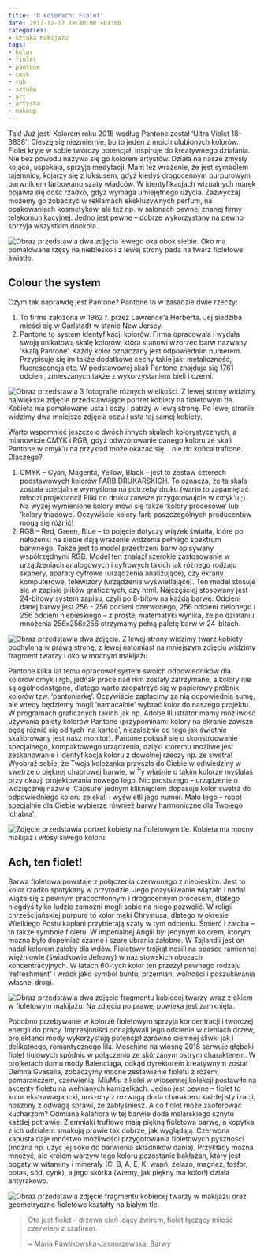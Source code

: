 ```yaml
---
title: 'O kolorach: Fiolet'
date: 2017-12-17 19:40:00 +01:00
categories:
- Sztuka Makijażu
tags:
- kolor
- fiolet
- pantone
- cmyk
- rgb
- sztuka
- art
- artysta
- makeup
---
```


Tak! Już jest! Kolorem roku 2018 według Pantone został ‘Ultra Violet 18-3838’!  Cieszę się niezmiernie, bo to jeden z moich ulubionych kolorów. Fiolet kryje w sobie twórczy potencjał, inspiruje do kreatywnego działania. Nie bez powodu nazywa się go kolorem artystów. Działa na nasze zmysły kojąco, uspokaja, sprzyja medytacji. Mam też wrażenie, że jest symbolem tajemnicy, kojarzy się z luksusem, gdyż kiedyś drogocennym purpurowym barwnikiem farbowano szaty władców. W identyfikacjach wizualnych marek pojawia się dość rzadko, gdyż wymaga umiejętnego użycia. Zazwyczaj możemy go zobaczyć w reklamach ekskluzywnych perfum, na opakowaniach kosmetyków, ale też np. w salonach pewnej znanej firmy telekomunikacyjnej. Jedno jest pewne – dobrze wykorzystany na pewno sprzyja wszystkim dookoła.

![Obraz przedstawia dwa zdjęcia lewego oka obok siebie. Oko ma pomalowane rzęsy na niebiesko i z lewej strony pada na twarz fioletowe światło.](https://assets0.ello.co/uploads/asset/attachment/6766577/ello-optimized-8277c488.jpg)

## Colour the system

Czym tak naprawdę jest Pantone? Pantone to w zasadzie dwie rzeczy:
1. To firma założona w 1962 r. przez Lawrence’a Herberta. Jej siedziba mieści się w Carlstadt w stanie New Jersey.
2. Pantone to system identyfikacji kolorów. Firma opracowała i wydała swoją unikatową skalę kolorów, która stanowi wzorzec barw nazwany ‘skalą Pantone’. Każdy kolor oznaczany jest odpowiednim numerem. Przypisuje się im także dodatkowe cechy takie jak: metaliczność, fluorescencja etc. W podstawowej skali Pantone znajduje się 1761 odcieni, zmieszanych także z wykorzystaniem bieli i czerni.

![Obraz przedstawia 3 fotografie różnych wielkości. Z lewej strony widzimy największe zdjęcie przedstawiające portret kobiety na fioletowym tle. Kobieta ma pomalowane usta i oczy i patrzy w lewą stronę. Po lewej stronie widzimy dwa mniejsze zdjęcia oczu i usta tej samej kobiety.](https://assets2.ello.co/uploads/asset/attachment/6766578/ello-optimized-f653b42a.jpg)

Warto wspomnieć jeszcze o dwóch innych skalach kolorystycznych, a mianowicie CMYK i RGB, gdyż odwzorowanie danego koloru ze skali Pantone w cmyk’u na przykład może okazać się… nie do końca trafione. Dlaczego?
1. CMYK – Cyan, Magenta, Yellow, Black – jest to zestaw czterech podstawowych kolorów FARB DRUKARSKICH. To oznacza, że ta skala została specjalnie wymyślona na potrzeby druku (warto to zapamiętać młodzi projektanci! Pliki do druku zawsze przygotowujcie w cmyk’u ;). Na wyżej wymienione kolory mówi się także ‘kolory procesowe’ lub ‘kolory triadowe’. Oczywiście kolory farb poszczególnych producentów mogą się różnić!
2. RGB – Red, Green, Blue – to pojęcie dotyczy wiązek światła, które po nałożeniu na siebie dają wrażenie widzenia pełnego spektrum barwnego. Także jest to model przestrzeni barw opisywany współrzędnymi RGB. Model ten znalazł szerokie zastosowanie w urządzeniach analogowych i cyfrowych takich jak różnego rodzaju skanery, aparaty cyfrowe (urządzenia analizujące), czy ekrany komputerowe, telewizory (urządzenia wyświetlające). Ten model stosuje się w zapisie plików graficznych, czy html. Najczęściej stosowany jest 24-bitowy system zapisu, czyli po 8-bitów na każdą barwę. Odcieni danej barwy jest 256 - 256 odcieni czerwonego, 256 odcieni zielonego i 256 odcieni niebieskiego – z prostej matematyki wynika, że po działaniu mnożenia 256x256x256 otrzymamy pełną paletę barw w 24-bitach.

![Obraz przedstawia dwa zdjęcia. Z lewej strony widzimy twarz kobiety pochyloną w prawą stronę, z lewej natomiast na mniejszym zdjęciu widzimy fragment twarzy i oko w mocnym makijażu.](https://assets1.ello.co/uploads/asset/attachment/6766579/ello-optimized-2c58aa88.jpg)

Pantone kilka lat temu opracował system swoich odpowiedników dla kolorów cmyk i rgb, jednak prace nad nim zostały zatrzymane, a kolory nie są ogólnodostępne, dlatego warto zaopatrzyć się w papierowy próbnik kolorów tzw. ‘pantoniarkę’. Oczywiście zapłacimy za nią odpowiednią sumę, ale wtedy będziemy mogli ‘namacalnie’ wybrać kolor do naszego projektu. W programach graficznych takich jak np. Adobe Illustrator mamy możliwość używania palety kolorów Pantone (przypominam: kolory na ekranie zawsze będą różnić się od tych ‘na kartce’, niezależnie od tego jak świetnie skalibrowany jest nasz monitor). Pantone pokusił się o skonstruowanie specjalnego, kompaktowego urządzenia, dzięki któremu możliwe jest zeskanowanie i identyfikacja koloru z dowolnej rzeczy np. ze swetra! Wyobraź sobie, że Twoja koleżanka przyszła do Ciebie w odwiedziny w swetrze o pięknej chabrowej barwie, w Ty właśnie o takim kolorze myślałaś przy okazji projektowania nowego logo. Nic prostszego – urządzenie o wdzięcznej nazwie ‘Capsure’ jednym kliknięciem dopasuje kolor swetra do odpowiedniego koloru ze skali i wyświetli jego numer. Mało tego – robot specjalnie dla Ciebie wybierze również barwy harmoniczne dla Twojego ‘chabra’.

![Zdjęcie przedstawia portret kobiety na fioletowym tle. Kobieta ma mocny makijaż i włosy siwego koloru.](https://assets2.ello.co/uploads/asset/attachment/6766582/ello-optimized-87ef3fd0.jpg)

## Ach, ten fiolet!

Barwa fioletowa powstaje z połączenia czerwonego z niebieskim. Jest to kolor rzadko spotykany w przyrodzie. Jego pozyskiwanie wiązało i nadal wiąże się z pewnym pracochłonnym i drogocennym procesem, dlatego niegdyś tylko ludzie zamożni mogli sobie na niego pozwolić. 
W religii chrześcijańskiej purpura to kolor męki Chrystusa, dlatego w okresie Wielkiego Postu kapłani przybierają szaty w tym odcieniu. Śmierć i żałoba – to także symbole fioletu. W imperialnej Anglii był jedynym kolorem, którym można było dopełniać czarne i szare ubrania żałobne. W Tajlandii jest on nadal kolorem żałoby dla wdów. Fioletowy trójkąt nosili na opasce ramiennej więźniowie (świadkowie Jehowy) w nazistowskich obozach koncentracyjnych.
W latach 60-tych kolor ten przeżył pewnego rodzaju ‘refreshment’ i wrócił jako symbol buntu, przemian, wolności i poszukiwania własnej drogi.

![Obraz przedstawia dwa zdjęcie fragmentu kobiecej twarzy wraz z okiem w fioletowym makijażu. Na zdjęciu po prawej powieka jest zamknięta.](https://assets2.ello.co/uploads/asset/attachment/6766583/ello-optimized-28fb65f7.jpg)

Podobno przebywanie w kolorze fioletowym sprzyja koncentracji i twórczej energii do pracy. Impresjoniści odnajdywali jego odcienie w cieniach drzew, projektanci mody wykorzystują potencjał zarówno ciemnej śliwki jak i delikatnego, romantycznego lila.
Moschino na wiosnę 2018 serwuje głęboki fiolet tiulowych spódnic w połączeniu ze skórzanym ostrym charakterem. W projketach domu mody Balenciaga, odkąd dyrektorem kreatywnym został Demna Gvasalia, zobaczymy mocne zestawienie fioletu z różem, pomarańczem, czerwienią. MiuMiu z kolei w wiosennej kolekcji postawiło na akcenty fioletu na wełnianych kamizelkach. Jedno jest pewne – fiolet to kolor ekstrawagancki, noszony z rozwagą doda charakteru każdej stylizacji, noszony z odwagą sprawi, że zabłyśniesz. A co fiolet może zaoferować kucharzom? Odmiana kalafiora w tej barwie doda malarskiego sznytu każdej potrawie. Ziemniaki truflowe mają  piękną fioletową barwę, a kopytka z ich udziałem smakują prawie tak dobrze, jak wyglądają. Czerwona kapusta daje mnóstwo możliwości przygotowania fioletowych pyszności (można np. użyć jej soku do barwienia składników dania). Przykłady można mnożyć, ale królem warzyw tego koloru pozostanie bakłażan, który jest bogaty w witaminy i minerały (C, B, A, E, K, wapń, żelazo, magnez, fosfor, potas, sód, cynk), a jego skórka (wiemy, jak piękny ma kolor!) działa antyrakowo. 

![Obraz przedstawia zdjęcie fragmentu kobiecej twarzy w makijażu oraz geometryczne fioletowe kształty na białym tle.](https://assets0.ello.co/uploads/asset/attachment/6766585/ello-optimized-d7e2233f.jpg)

> Oto jest fiolet – drzewa cień idący żwirem,
> fiolet łączący miłość czerwieni z szafirem.
>
> ~ Maria Pawlikowska-Jasnorzewska; Barwy

